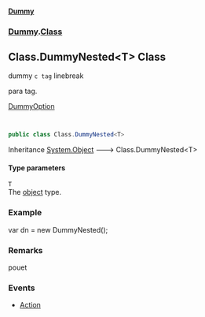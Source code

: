 #### [Dummy](./Home.md 'Home')
### [Dummy](./Dummy.md 'Dummy').[Class](./Dummy-Class.md 'Dummy.Class')
## Class.DummyNested&lt;T&gt; Class
dummy `c tag` linebreak  


para tag.

[DummyOption](./Dummy-Class-DummyOption.md 'Dummy.Class.DummyOption')
```csharp



```  
```csharp
public class Class.DummyNested<T>
```
Inheritance [System.Object](https://docs.microsoft.com/dotnet/api/System.Object 'System.Object') &#129106; Class.DummyNested&lt;T&gt;  
#### Type parameters
<a name='Dummy-Class-DummyNested-T--T'></a>
`T`  
The [object](https://docs.microsoft.com/dotnet/csharp/language-reference/keywords/object 'https://docs.microsoft.com/dotnet/csharp/language-reference/keywords/object') type.  
  
### Example
var dn = new DummyNested<object>();  
### Remarks
pouet  
### Events
- [Action](./Dummy-Class-DummyNested-T--Action.md 'Dummy.Class.DummyNested&lt;T&gt;.Action')
